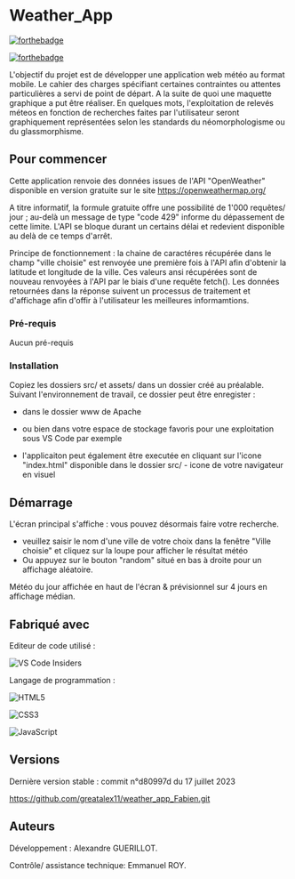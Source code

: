 # Weather_App

[![forthebadge](http://forthebadge.com/images/badges/built-with-love.svg)](http://forthebadge.com)

[![forthebadge](http://forthebadge.com/images/badges/powered-by-electricity.svg)](http://forthebadge.com)

L'objectif du projet est de développer une application web météo au format mobile.
Le cahier des charges spécifiant certaines contraintes ou attentes particulières a servi de point de départ.
A la suite de quoi une maquette graphique a put être réaliser.
En quelques mots, l'exploitation de relevés méteos en fonction de recherches faites par l'utilisateur seront graphiquement représentées selon les standards du néomorphologisme ou du glassmorphisme.

## Pour commencer

Cette application renvoie des données issues de l'API "OpenWeather" disponible en version gratuite sur le site https://openweathermap.org/

A titre informatif, la formule gratuite offre une possibilité de 1'000 requêtes/ jour ; au-delà un message de type "code 429" informe du dépassement de cette limite. L'API se bloque durant un certains délai et redevient disponible au delà de ce temps d'arrêt.

Principe de fonctionnement : la chaine de caractéres récupérée dans le champ "ville choisie" est renvoyée une première fois à l'API afin d'obtenir la latitude et longitude de la ville. Ces valeurs ansi récupérées sont de nouveau renvoyées à l'API par le biais d'une requête fetch().
Les données retournées dans la réponse suivent un processus de traitement et d'affichage afin d'offir à l'utilisateur les meilleures informamtions.

### Pré-requis

Aucun pré-requis

### Installation

Copiez les dossiers src/ et assets/ dans un dossier créé au préalable.
Suivant l'environnement de travail, ce dossier peut être enregister :

- dans le dossier www de Apache
- ou bien dans votre espace de stockage favoris pour une exploitation sous VS Code par exemple

- l'applicaiton peut également être executée en cliquant sur l'icone "index.html"
  disponible dans le dossier src/ - icone de votre navigateur en visuel

## Démarrage

L'écran principal s'affiche : vous pouvez désormais faire votre recherche.

- veuillez saisir le nom d'une ville de votre choix dans la fenêtre "Ville choisie" et cliquez sur la loupe pour afficher le résultat météo
- Ou appuyez sur le bouton "random" situé en bas à droite pour un affichage aléatoire.

Météo du jour affichée en haut de l'écran & prévisionnel sur 4 jours en affichage médian.

## Fabriqué avec

Editeur de code utilisé :

![VS Code Insiders](https://img.shields.io/badge/VS%20Code%20Insiders-35b393.svg?style=for-the-badge&logo=visual-studio-code&logoColor=white)

Langage de programmation :

![HTML5](https://img.shields.io/badge/html5-%23E34F26.svg?style=for-the-badge&logo=html5&logoColor=white)

![CSS3](https://img.shields.io/badge/css3-%231572B6.svg?style=for-the-badge&logo=css3&logoColor=white)

![JavaScript](https://img.shields.io/badge/javascript-%23323330.svg?style=for-the-badge&logo=javascript&logoColor=%23F7DF1E)

## Versions

Dernière version stable : commit n°d80997d du 17 juillet 2023

https://github.com/greatalex11/weather_app_Fabien.git

## Auteurs

Développement : Alexandre GUERILLOT.

Contrôle/ assistance technique: Emmanuel ROY.
